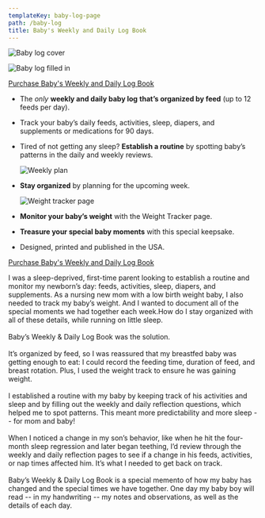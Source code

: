 ```yaml
---
templateKey: baby-log-page
path: /baby-log
title: Baby's Weekly and Daily Log Book
---
```

![Baby log cover](/img/baby-log-6_2.png)







![Baby log filled in](/img/filled_in.jpg)

[P﻿urchase Baby's Weekly and Daily Log Book](https://www.amazon.com/Babys-Weekly-Daily-Log-Book/dp/B0BFWFL8FS/ref=sr_1_1?crid=3FYYT7XMAINGB&keywords=daily+and+weekly+baby+log&qid=1665326969&s=books&sprefix=daily+and+weekly+baby+log%2Cstripbooks%2C101&sr=1-1)

* The *only* **weekly and daily baby log** **that’s organized by feed** (up to 12 feeds per day).
* Track your baby’s daily feeds, activities, sleep, diapers, and supplements or medications for 90 days.
* Tired of not getting any sleep? **Establish a routine** by spotting baby’s patterns in the daily and weekly reviews.

  ![Weekly plan](/img/weekly.jpg)
* **Stay organized** by planning for the upcoming week.

  ![Weight tracker page](/img/weight.jpg)
* **Monitor your baby’s weight** with the Weight Tracker page.
* **Treasure your special baby moments** with this special keepsake.
* Designed, printed and published in the USA.

[P﻿urchase Baby's Weekly and Daily Log Book](https://www.amazon.com/Babys-Weekly-Daily-Log-Book/dp/B0BFWFL8FS/ref=sr_1_1?crid=3FYYT7XMAINGB&keywords=daily+and+weekly+baby+log&qid=1665326969&s=books&sprefix=daily+and+weekly+baby+log%2Cstripbooks%2C101&sr=1-1)

I was a sleep-deprived, first-time parent looking to establish a routine and monitor my newborn’s day: feeds, activities, sleep, diapers, and supplements. As a nursing new mom with a low birth weight baby, I also needed to track my baby’s weight. And I wanted to document all of the special moments we had together each week.How do I stay organized with all of these details, while running on little sleep.\
\
Baby’s Weekly & Daily Log Book was the solution.\
\
It’s organized by feed, so I was reassured that my breastfed baby was getting enough to eat: I could record the feeding time, duration of feed, and breast rotation. Plus, I used the weight track to ensure he was gaining weight.\
\
I established a routine with my baby by keeping track of his activities and sleep and by filling out the weekly and daily reflection questions, which helped me to spot patterns. This meant more predictability and more sleep -- for mom and baby!\
\
When I noticed a change in my son’s behavior, like when he hit the four-month sleep regression and later began teething, I’d review through the weekly and daily reflection pages to see if a change in his feeds, activities, or nap times affected him. It’s what I needed to get back on track.\
\
Baby’s Weekly & Daily Log Book is a special memento of how my baby has changed and the special times we have together. One day my baby boy will read -- in my handwriting -- my notes and observations, as well as the details of each day.